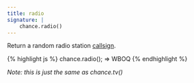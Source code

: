 ```yaml
---
title: radio
signature: |
    chance.radio()
---
```


<p class="pullquote" data-pullquote='Stations eest of the Mississippi start with W, west with K' markdown="1"></p>

Return a random radio station [callsign](https://en.wikipedia.org/wiki/Call_sign#North_America).

{% highlight js %}
chance.radio();
=> WBOQ
{% endhighlight %}

*Note: this is just the same as chance.tv()*
